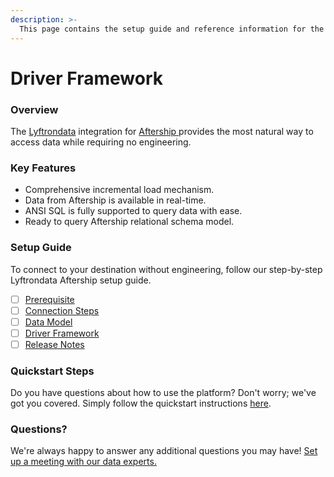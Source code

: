 ```yaml
---
description: >-
  This page contains the setup guide and reference information for the Aftership source connector.
---
```


# Driver Framework

### Overview

The [Lyftrondata](https://www.lyftrondata.com/) integration for [Aftership](https://www.lyftrondata.com/integration/aftership/)[ ](https://www.lyftrondata.com/integration/aftership/)provides the most natural way to access data while requiring no engineering.

### Key Features

* Comprehensive incremental load mechanism.
* Data from Aftership is available in real-time.&#x20;
* ANSI SQL is fully supported to query data with ease.
* Ready to query Aftership relational schema model.

### Setup Guide

To connect to your destination without engineering, follow our step-by-step Lyftrondata Aftership setup guide.

* [ ] [Prerequisite](../../marketing-analytics/aftership/prerequisite.md)
* [ ] [Connection Steps](../../marketing-analytics/aftership/connection-steps.md)
* [ ] [Data Model](../../marketing-analytics/aftership/data-model/)
* [ ] [Driver Framework](../../marketing-analytics/aftership/driver-framework/)
* [ ] [Release Notes](../../marketing-analytics/aftership/release-notes.md)

### Quickstart Steps

Do you have questions about how to use the platform? Don't worry; we've got you covered. Simply follow the quickstart instructions [here](../../../quickstart-steps.md).

### Questions? <a href="#questions" id="questions"></a>

We're always happy to answer any additional questions you may have! [Set up a meeting with our data experts.](https://www.lyftrondata.com/book-a-meeting/)


